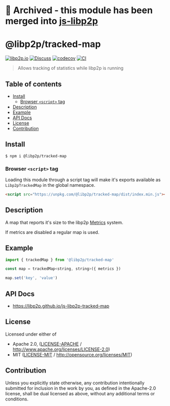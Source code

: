 # 📁 Archived - this module has been merged into [js-libp2p](https://github.com/libp2p/js-libp2p/tree/master/packages/metrics)

# @libp2p/tracked-map <!-- omit in toc -->

[![libp2p.io](https://img.shields.io/badge/project-libp2p-yellow.svg?style=flat-square)](http://libp2p.io/)
[![Discuss](https://img.shields.io/discourse/https/discuss.libp2p.io/posts.svg?style=flat-square)](https://discuss.libp2p.io)
[![codecov](https://img.shields.io/codecov/c/github/libp2p/js-libp2p-tracked-map.svg?style=flat-square)](https://codecov.io/gh/libp2p/js-libp2p-tracked-map)
[![CI](https://img.shields.io/github/actions/workflow/status/libp2p/js-libp2p-tracked-map/js-test-and-release.yml?branch=master\&style=flat-square)](https://github.com/libp2p/js-libp2p-tracked-map/actions/workflows/js-test-and-release.yml?query=branch%3Amaster)

> Allows tracking of statistics while libp2p is running

## Table of contents <!-- omit in toc -->

- [Install](#install)
  - [Browser `<script>` tag](#browser-script-tag)
- [Description](#description)
- [Example](#example)
- [API Docs](#api-docs)
- [License](#license)
- [Contribution](#contribution)

## Install

```console
$ npm i @libp2p/tracked-map
```

### Browser `<script>` tag

Loading this module through a script tag will make it's exports available as `Libp2pTrackedMap` in the global namespace.

```html
<script src="https://unpkg.com/@libp2p/tracked-map/dist/index.min.js"></script>
```

## Description

A map that reports it's size to the libp2p [Metrics](https://github.com/libp2p/js-libp2p-interfaces/tree/master/packages/libp2p-interfaces/src/metrics#readme) system.

If metrics are disabled a regular map is used.

## Example

```JavaScript
import { trackedMap } from '@libp2p/tracked-map'

const map = trackedMap<string, string>({ metrics })

map.set('key', 'value')
```

## API Docs

- <https://libp2p.github.io/js-libp2p-tracked-map>

## License

Licensed under either of

- Apache 2.0, ([LICENSE-APACHE](LICENSE-APACHE) / <http://www.apache.org/licenses/LICENSE-2.0>)
- MIT ([LICENSE-MIT](LICENSE-MIT) / <http://opensource.org/licenses/MIT>)

## Contribution

Unless you explicitly state otherwise, any contribution intentionally submitted for inclusion in the work by you, as defined in the Apache-2.0 license, shall be dual licensed as above, without any additional terms or conditions.
